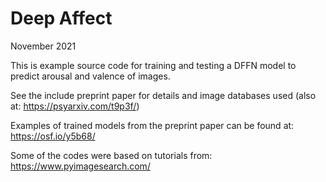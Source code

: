 # Deep Affect

November 2021

This is example source code for training and testing a DFFN model to predict arousal and valence of images.

See the include preprint paper for details and image databases used (also at: https://psyarxiv.com/t9p3f/)

Examples of trained models from the preprint paper can be found at:
https://osf.io/y5b68/

Some of the codes were based on tutorials from:
https://www.pyimagesearch.com/


